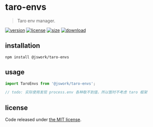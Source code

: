 # taro-envs
> Taro env manager.

[![version][version-image]][version-url]
[![license][license-image]][license-url]
[![size][size-image]][size-url]
[![download][download-image]][download-url]

## installation
```shell
npm install @jswork/taro-envs
```

## usage
```js
import TaroEnvs from '@jswork/taro-envs';

// todo: 实际使用发现 process.env 各种取不到值，所以暂时不考虑 taro 框架
```

## license
Code released under [the MIT license](https://github.com/afeiship/taro-envs/blob/master/LICENSE.txt).

[version-image]: https://img.shields.io/npm/v/@jswork/taro-envs
[version-url]: https://npmjs.org/package/@jswork/taro-envs

[license-image]: https://img.shields.io/npm/l/@jswork/taro-envs
[license-url]: https://github.com/afeiship/taro-envs/blob/master/LICENSE.txt

[size-image]: https://img.shields.io/bundlephobia/minzip/@jswork/taro-envs
[size-url]: https://github.com/afeiship/taro-envs/blob/master/dist/taro-envs.min.js

[download-image]: https://img.shields.io/npm/dm/@jswork/taro-envs
[download-url]: https://www.npmjs.com/package/@jswork/taro-envs
